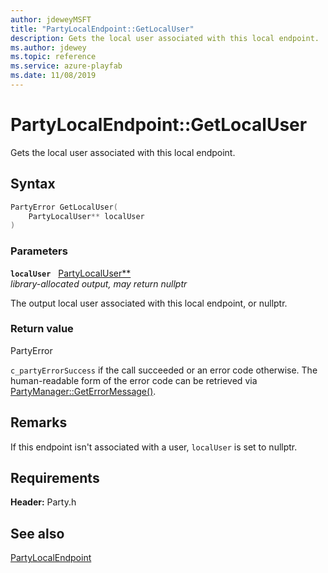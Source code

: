 ```yaml
---
author: jdeweyMSFT
title: "PartyLocalEndpoint::GetLocalUser"
description: Gets the local user associated with this local endpoint.
ms.author: jdewey
ms.topic: reference
ms.service: azure-playfab
ms.date: 11/08/2019
---
```


# PartyLocalEndpoint::GetLocalUser  

Gets the local user associated with this local endpoint.  

## Syntax  
  
```cpp
PartyError GetLocalUser(  
    PartyLocalUser** localUser  
)  
```  
  
### Parameters  
  
**`localUser`** &nbsp; [PartyLocalUser**](../../PartyLocalUser/partylocaluser.md)  
*library-allocated output, may return nullptr*  
  
The output local user associated with this local endpoint, or nullptr.  
  
  
### Return value  
PartyError
  
```c_partyErrorSuccess``` if the call succeeded or an error code otherwise. The human-readable form of the error code can be retrieved via [PartyManager::GetErrorMessage()](../../PartyManager/methods/partymanager_geterrormessage.md).
  
## Remarks  
  
If this endpoint isn't associated with a user, `localUser` is set to nullptr.
  
## Requirements  
  
**Header:** Party.h
  
## See also  
[PartyLocalEndpoint](../partylocalendpoint.md)  

  
  
